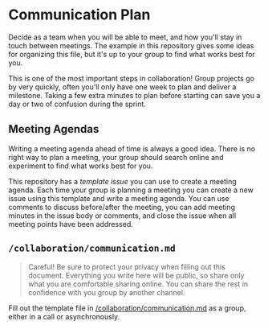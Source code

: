 # Communication Plan

Decide as a team when you will be able to meet, and how you'll stay in touch
between meetings. The example in this repository gives some ideas for organizing
this file, but it's up to your group to find what works best for you.

This is one of the most important steps in collaboration! Group projects go by very
quickly, often you'll only have one week to plan and deliver a milestone.
Taking a few extra minutes to plan before starting can save you a day or two of confusion during the sprint.

## Meeting Agendas

Writing a meeting agenda ahead of time is always a good idea. There is no right way to plan a meeting, your group should search online and experiment to find what works best for you.

This repository has a _template issue_ you can use to create a meeting agenda. Each time your group is planning a meeting you can create a new issue using this template and write a meeting agenda. You can use comments to discuss before/after the meeting, you can add meeting minutes in the issue body or comments, and close the issue when all meeting points have been addressed.

## `/collaboration/communication.md`

> Careful! Be sure to protect your privacy when filling out this document.
> Everything you write here will be public, so share only what you are comfortable sharing online.
> You can share the rest in confidence with you group by another channel.

Fill out the template file in [/collaboration/communication.md](../communication.md) as a group, either in a call or asynchronously.
